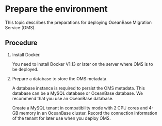 # Prepare the environment

This topic describes the preparations for deploying OceanBase Migration Service (OMS).

## Procedure

1. Install Docker.

   You need to install Docker V1.13 or later on the server where OMS is to be deployed.

2. Prepare a database to store the OMS metadata.

   A database instance is required to persist the OMS metadata. This database can be a MySQL database or OceanBase database. We recommend that you use an OceanBase database.

   Create a MySQL tenant in compatibility mode with 2 CPU cores and 4-GB memory in an OceanBase cluster. Record the connection information of the tenant for later use when you deploy OMS.